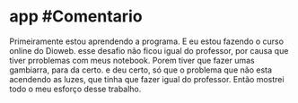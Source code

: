 # app #Comentario
Primeiramente estou aprendendo a programa. 
E eu estou fazendo o curso online do Dioweb. esse desafio não ficou igual do professor, por causa que tiver prroblemas com meus notebook. 
Porem tiver que fazer umas gambiarra, para da certo. e deu certo, só que o problema que não esta acendendo as luzes, que tinha que fazer igual do professor.
Então mostrei todo o meu esforço desse trabalho.
